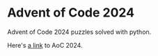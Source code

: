 # Advent of Code 2024

Advent of Code 2024 puzzles solved with python.

Here's [a link](https://adventofcode.com/2024) to AoC 2024.